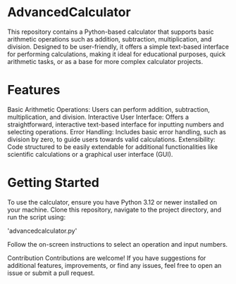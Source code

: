 # AdvancedCalculator
This repository contains a Python-based calculator that supports basic arithmetic operations such as addition, subtraction, multiplication, and division. Designed to be user-friendly, it offers a simple text-based interface for performing calculations, making it ideal for educational purposes, quick arithmetic tasks, or as a base for more complex calculator projects.
# Features
Basic Arithmetic Operations: Users can perform addition, subtraction, multiplication, and division.
Interactive User Interface: Offers a straightforward, interactive text-based interface for inputting numbers and selecting operations.
Error Handling: Includes basic error handling, such as division by zero, to guide users towards valid calculations.
Extensibility: Code structured to be easily extendable for additional functionalities like scientific calculations or a graphical user interface (GUI).

# Getting Started
To use the calculator, ensure you have Python 3.12 or newer installed on your machine. Clone this repository, navigate to the project directory, and run the script using:

'advancedcalculator.py'

Follow the on-screen instructions to select an operation and input numbers.

Contribution
Contributions are welcome! If you have suggestions for additional features, improvements, or find any issues, feel free to open an issue or submit a pull request.
